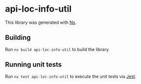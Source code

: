 # api-loc-info-util

This library was generated with [Nx](https://nx.dev).

## Building

Run `nx build api-loc-info-util` to build the library.

## Running unit tests

Run `nx test api-loc-info-util` to execute the unit tests via [Jest](https://jestjs.io).
